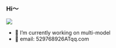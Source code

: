### Hi～

<img align="top" src="https://github-readme-stats.vercel.app/api?username=FDU-VTS&show_icons=true&icon_color=CE1D2D&text_color=718096&bg_color=ffffff&hide_title=true" />

- 🔭 I’m currently working on multi-model
- 💬 email: 529768926ATqq.com
